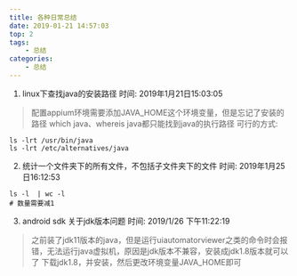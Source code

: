 ```yaml
---
title: 各种日常总结
date: 2019-01-21 14:57:03
top: 2
tags: 
	- 总结
categories: 
	- 总结
---
```

1. linux下查找java的安装路径
时间: 2019年1月21日15:03:05
> 配置appium环境需要添加JAVA_HOME这个环境变量，但是忘记了安装的路径
> which java、whereis java都只能找到java的执行路径
> 可行的方式: 
```
ls -lrt /usr/bin/java
ls -lrt /etc/alternatives/java
```

2. 统计一个文件夹下的所有文件，不包括子文件夹下的文件
时间: 2019年1月25日16:12:53
```
ls -l  | wc -l
# 数量需要减1
```

3. android sdk 关于jdk版本问题
时间: 2019/1/26 下午11:22:19
> 之前装了jdk11版本的java，但是运行uiautomatorviewer之类的命令时会报错，无法运行java虚拟机，原因是jdk版本不兼容，安装成jdk1.8版本就可以了
> 下载jdk1.8，并安装，然后更改环境变量JAVA_HOME即可 
